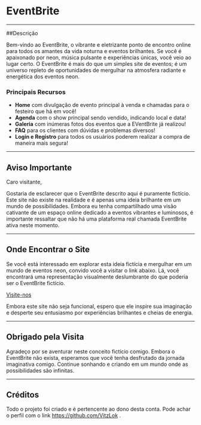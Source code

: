 # EventBrite

---

##Descrição

Bem-vindo ao EventBrite, o vibrante e eletrizante ponto de encontro online para todos os amantes da vida noturna e eventos brilhantes. Se você é apaixonado por neon, música pulsante e experiências únicas, você veio ao lugar certo. O EventBrite é mais do que um simples site de eventos; é um universo repleto de oportunidades de mergulhar na atmosfera radiante e energética dos eventos neon.

### Principais Recursos

- **Home** com divulgação de evento principal à venda e chamadas para o festeiro que há em você!
- **Agenda** com o show principal sendo vendido, indicando local e data!
- **Galeria** com inúmeras fotos dos eventos que a EVentBrite já realizou!
- **FAQ** para os clientes com dúvidas e problemas diversos!
- **Login e Registro** para todos os usuários poderem realizar a compra de maneira mais segura!

 ---

 ## Aviso Importante

 Caro visitante,

Gostaria de esclarecer que o EventBrite descrito aqui é puramente fictício. Este site não existe na realidade e é apenas uma ideia brilhante em um mundo de possibilidades. Embora eu tenha compartilhado uma visão cativante de um espaço online dedicado a eventos vibrantes e luminosos, é importante ressaltar que não há uma plataforma real chamada EventBrite ativa neste momento.

---

## Onde Encontrar o Site

Se você está interessado em explorar esta ideia fictícia e mergulhar em um mundo de eventos neon, convido você a visitar o link abaixo. Lá, você encontrará uma representação visualmente deslumbrante do que poderia ser o EventBrite fictício.

[Visite-nos]()

Embora este site não seja funcional, espero que ele inspire sua imaginação e desperte seu entusiasmo por experiências brilhantes e cheias de energia.

---

## Obrigado pela Visita

Agradeço por se aventurar neste conceito fictício comigo. Embora o EventBrite não exista, esperamos que você tenha desfrutado da jornada imaginativa comigo. Continue sonhando e criando em um mundo onde as possibilidades são infinitas.

---

## Créditos

Todo o projeto foi criado e é pertencente ao dono desta conta. Pode achar o perfil com o link https://github.com/VitzLok .





